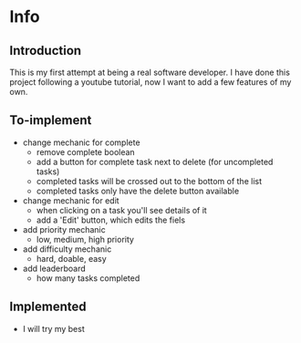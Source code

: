 # Info

## Introduction

This is my first attempt at being a real software developer. I have done this project following a youtube tutorial, now I want to add a few features of my own.

## To-implement

- change mechanic for complete
   - remove complete boolean
   - add a button for complete task next to delete (for uncompleted tasks)
   - completed tasks will be crossed out to the bottom of the list
   - completed tasks only have the delete button available
- change mechanic for edit
   - when clicking on a task you'll see details of it
   - add a 'Edit' button, which edits the fiels
- add priority mechanic
   - low, medium, high priority
- add difficulty mechanic
   - hard, doable, easy
- add leaderboard
   - how many tasks completed

## Implemented

- I will try my best